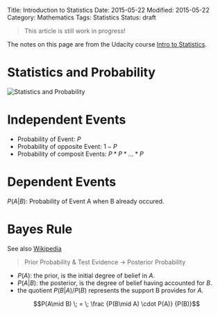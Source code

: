 Title: Introduction to Statistics
Date: 2015-05-22
Modified: 2015-05-22
Category: Mathematics
Tags: Statistics
Status: draft

> This article is still work in progress!

The notes on this page are from the Udacity course
[Intro to Statistics](https://www.udacity.com/course/intro-to-statistics--st101 "Udacity").

Statistics and Probability
==========================

![Statistics and Probability]({filename}/images/statistics_probability.svg)


Independent Events
==================

- Probability of Event: $P$
- Probability of opposite Event: $1-P$
- Probability of composit Events: $P * P * ... * P$


Dependent Events
================

$P(A|B)$: Probability of Event A when B already occured.


Bayes Rule
==========

See also [Wikipedia](http://en.wikipedia.org/wiki/Bayes%27_theorem "Bayes' theorem")


> Prior Probability  & Test Evidence -> Posterior Probability

* $P(A)$: the prior, is the initial degree of belief in $A$.
* $P(A | B)$: the posterior, is the degree of belief having accounted for $B$.
* the quotient $P(B | A)/P(B)$ represents the support B provides for $A$.


$$P(A\mid B) \; = \; \frac {P(B\mid A) \cdot P(A)} {P(B)}$$


